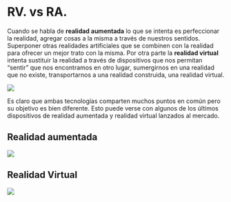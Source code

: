 # RV. vs RA.

Cuando se habla de  **realidad aumentada**  lo que se intenta es perfeccionar la realidad, agregar cosas a la misma a través de nuestros sentidos. Superponer otras realidades artificiales que se combinen con la realidad para ofrecer un mejor trato con la misma. Por otra parte la  **realidad virtual**  intenta sustituir la realidad a través de dispositivos que nos permitan “sentir” que nos encontramos en otro lugar, sumergirnos en una realidad que no existe, transportarnos a una realidad construida, una realidad virtual.

![
](https://s3-us-west-2.amazonaws.com/devcodepro/media/blog/realidad-aumentada-realidad-virtual.png)

Es claro que ambas tecnologías comparten muchos puntos en común pero su objetivo es bien diferente. Esto puede verse con algunos de los últimos dispositivos de realidad aumentada y realidad virtual lanzados al mercado.

## Realidad aumentada

![
](https://i.kinja-img.com/gawker-media/image/upload/t_original/b6dihmcfc2cez9b6q0lo.gif)


## Realidad Virtual 

![
](https://tctechcrunch2011.files.wordpress.com/2014/12/nimble.gif?w=640&h=347)
